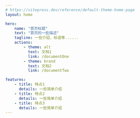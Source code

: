 ```yaml
---
# https://vitepress.dev/reference/default-theme-home-page
layout: home

hero:
    name: "首页标题"
    text: "首页的一些描述"
    tagline: 一些介绍，标语等......
    actions:
        - theme: alt
          text: 文档1
          link: /documentOne
        - theme: brand
          text: 文档2
          link: /documentTwo

features:
    - title: 特点1
      details: 一些简单介绍
    - title: 特点2
      details: 一些简单介绍
    - title: 特点3
      details: 一些简单介绍
---
```

